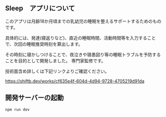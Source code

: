 
## Sleep　アプリについて
このアプリは月齢18か月頃までの乳幼児の睡眠を整えるサポートするためのものです。

具体的には、発達(寝返りなど)、直近の睡眠時間、活動時間等を入力することで、次回の睡眠推奨時刻を算出します。

その時刻に寝かしつけることで、夜泣きや寝愚図り等の睡眠トラブルを予防することを目的として開発しました。
専門家監修です。

技術面含め詳しくは下記リンクよりご確認ください。

https://shiftb.dev/works/cf635e4f-604d-4d94-9728-4705219d91da


## 開発サーバーの起動
```bash
npm run dev
```
